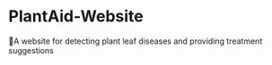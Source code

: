 # PlantAid-Website
🌿A website for detecting plant leaf diseases and providing treatment suggestions

